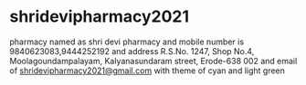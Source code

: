 # shridevipharmacy2021
pharmacy named as shri devi pharmacy and mobile number is 9840623083,9444252192 and address R.S.No. 1247, Shop No.4, Moolagoundampalayam, Kalyanasundaram street, Erode-638 002 and email of shridevipharmacy2021@gmail.com with theme of cyan and light green
